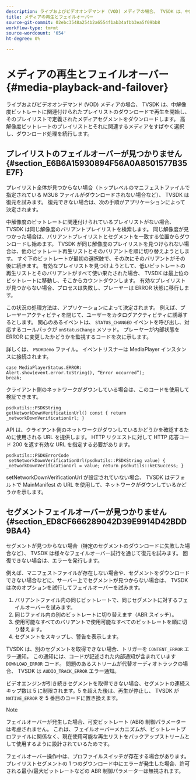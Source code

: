 ```yaml
---
description: ライブおよびビデオオンデマンド (VOD) メディアの場合、 TVSDK は、中解像度ビットレートに関連付けられたプレイリストのダウンロードで再生を開始し、そのプレイリストで定義されたメディアセグメントをダウンロードします。 高解像度ビットレートのプレイリストとそれに関連するメディアをすばやく選択し、ダウンロード処理を続行します。
title: メディアの再生とフェイルオーバー
source-git-commit: 02ebc3548a254b2a6554f1ab34afbb3ea5f09bb8
workflow-type: tm+mt
source-wordcount: '654'
ht-degree: 0%

---
```


# メディアの再生とフェイルオーバー{#media-playback-and-failover}

ライブおよびビデオオンデマンド (VOD) メディアの場合、 TVSDK は、中解像度ビットレートに関連付けられたプレイリストのダウンロードで再生を開始し、そのプレイリストで定義されたメディアセグメントをダウンロードします。 高解像度ビットレートのプレイリストとそれに関連するメディアをすばやく選択し、ダウンロード処理を続行します。

## プレイリストのフェイルオーバーが見つかりません {#section_E6B6A15930894F56A0A8501577B35E7F}

プレイリスト全体が見つからない場合（トップレベルのマニフェストファイルで指定されている M3U8 ファイルがダウンロードされない場合など）、 TVSDK は復元を試みます。 復元できない場合は、次の手順がアプリケーションによって決定されます。

中解像度のビットレートに関連付けられているプレイリストがない場合、 TVSDK は同じ解像度のバリアントプレイリストを検索します。 同じ解像度が見つかった場合は、バリアントプレイリストとセグメントを一致する位置からダウンロードし始めます。 TVSDK が同じ解像度のプレイリストを見つけられない場合は、他のビットレート再生リストとそのバリアントを順に切り替えようとします。 すぐ下のビットレートが最初の選択肢で、その次にそのバリアントがその後に続きます。 有効なプレイリストを見つけようとして、低いビットレートの再生リストとそのバリアントがすべて使い果たされた場合、 TVSDK は最上位のビットレートに移動し、そこからカウントダウンします。 有効なプレイリストが見つからない場合、プロセスは失敗し、プレーヤーは ERROR 状態に移行します。

この状況の処理方法は、アプリケーションによって決定されます。 例えば、プレーヤーアクティビティを閉じて、ユーザーをカタログアクティビティに誘導するとします。 関心のあるイベントは、 `STATUS_CHANGED` イベントを呼び出し、対応するコールバックが `onStatusChange` メソッド。 プレーヤーが内部状態を ERROR に変更したかどうかを監視するコードを次に示します。

詳しくは、 `PSDKDemo` ファイル。 イベントリスナーは MediaPlayer インスタンスに接続されます。

```
case MediaPlayerStatus.ERROR: 
Alert.show(event.error.toString(), “Error occurred”); 
break;
```

クライアント側のネットワークがダウンしている場合は、このコードを使用して検証できます。

```
psdkutils::PSDKString 
getNetworkDownVerificationUrl() const { return 
_networkDownVerificationUrl; }
```

API は、クライアント側のネットワークがダウンしているかどうかを確認するために使用される URL を提供します。 HTTP リクエストに対して HTTP 応答コード 200 を返す有効な URL を指定する必要があります。

```
psdkutils::PSDKErrorCode 
 setNetworkDownVerificationUrl(psdkutils::PSDKString value) {  
_networkDownVerificationUrl = value; return psdkutils::kECSuccess; }
```

setNetworkDownVerificationUrl が設定されていない場合、 TVSDK はデフォルトで MainManifest の URL を使用して、ネットワークがダウンしているかどうかを示します。

## セグメントフェイルオーバーが見つかりません {#section_ED8CF666289042D39E9914D42BDD9BA4}

セグメントが見つからない場合（特定のセグメントのダウンロードに失敗した場合など）、 TVSDK は様々なフェイルオーバー試行を通じて復元を試みます。 回復できない場合は、エラーを発行します。

例えば、マニフェストファイルが存在しない場合や、セグメントをダウンロードできない場合などに、サーバー上でセグメントが見つからない場合は、 TVSDK は次のオプションを試行してフェイルオーバーを試みます。

1. バリアントファイル内の同じビットレートで、同じセグメントに対するフェイルオーバーを試みます。
1. 同じファイル内の別のビットレートに切り替えます（ABR スイッチ）。
1. 使用可能なすべてのバリアントで使用可能なすべてのビットレートを順に切り替えます。
1. セグメントをスキップし、警告を表示します。

TVSDK は、別のセグメントを取得できない場合、トリガーを `CONTENT_ERROR` エラー通知。 この通知には、コードが記述された内部通知が含まれています `DOWNLOAD_ERROR` コード。 問題のあるストリームが代替オーディオトラックの場合、 TVSDK は `AUDIO_TRACK_ERROR` エラー通知。

ビデオエンジンが引き続きセグメントを取得できない場合、セグメントの連続スキップ数は 5 に制限されます。5 を超えた後は、再生が停止し、 TVSDK が `NATIVE_ERROR` を 5 番目のコードに置き換えます。

>[!NOTE]
>
>フェイルオーバーが発生した場合、可変ビットレート (ABR) 制御パラメーターは考慮されません。 これは、フェイルオーバーメカニズムが、ビットレートプロファイルに関係なく、現在使用可能な再生リストをバックアップストリームとして使用するように設計されているためです。
>
>フェイルオーバー操作中は、プロファイルスイッチが存在する場合があります。 プレイリストセグメントの 1 つのダウンロード中にエラーが発生した場合、許可される最小/最大ビットレートなどの ABR 制御パラメーターは無視されます。
